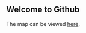 ## Welcome to Github

The map can be viewed [here](https://githubschool.github.io/open-enrollment-classes-introduction-to-github/).
